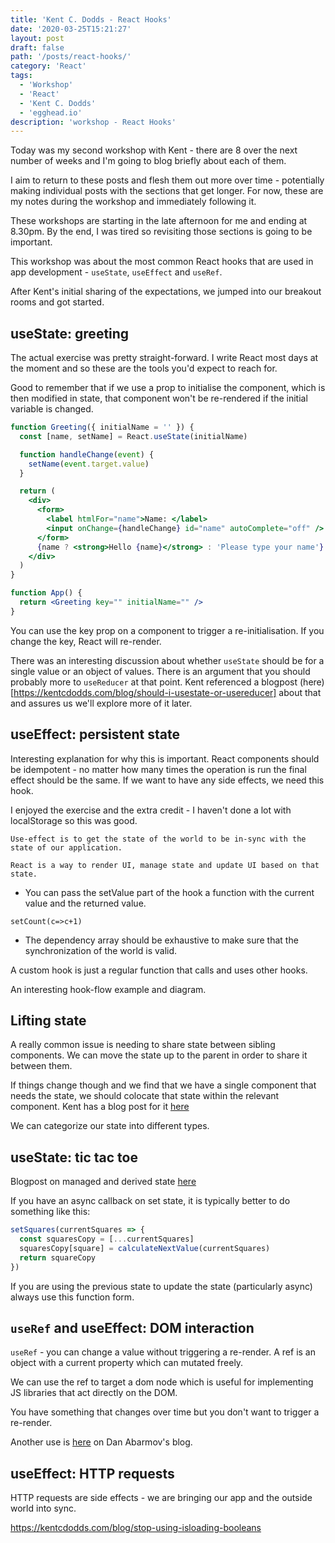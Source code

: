 ```yaml
---
title: 'Kent C. Dodds - React Hooks'
date: '2020-03-25T15:21:27'
layout: post
draft: false
path: '/posts/react-hooks/'
category: 'React'
tags:
  - 'Workshop'
  - 'React'
  - 'Kent C. Dodds'
  - 'egghead.io'
description: 'workshop - React Hooks'
---
```


Today was my second workshop with Kent - there are 8 over the next number of weeks and I'm going to blog briefly about each of them.

I aim to return to these posts and flesh them out more over time - potentially making individual posts with the sections that get longer. For now, these are my notes during the workshop and immediately following it.

These workshops are starting in the late afternoon for me and ending at 8.30pm. By the end, I was tired so revisiting those sections is going to be important.

This workshop was about the most common React hooks that are used in app development - `useState`, `useEffect` and `useRef`.

After Kent's initial sharing of the expectations, we jumped into our breakout rooms and got started.

## useState: greeting

The actual exercise was pretty straight-forward. I write React most days at the moment and so these are the tools you'd expect to reach for.

Good to remember that if we use a prop to initialise the component, which is then modified in state, that component won't be re-rendered if the initial variable is changed.

```jsx
function Greeting({ initialName = '' }) {
  const [name, setName] = React.useState(initialName)

  function handleChange(event) {
    setName(event.target.value)
  }

  return (
    <div>
      <form>
        <label htmlFor="name">Name: </label>
        <input onChange={handleChange} id="name" autoComplete="off" />
      </form>
      {name ? <strong>Hello {name}</strong> : 'Please type your name'}
    </div>
  )
}

function App() {
  return <Greeting key="" initialName="" />
}
```

You can use the key prop on a component to trigger a re-initialisation. If you change the key, React will re-render.

There was an interesting discussion about whether `useState` should be for a single value or an object of values. There is an argument that you should probably more to `useReducer` at that point. Kent referenced a blogpost (here)[https://kentcdodds.com/blog/should-i-usestate-or-usereducer] about that and assures us we'll explore more of it later.

## useEffect: persistent state

Interesting explanation for why this is important. React components should be idempotent - no matter how many times the operation is run the final effect should be the same. If we want to have any side effects, we need this hook.

I enjoyed the exercise and the extra credit - I haven't done a lot with localStorage so this was good.

```
Use-effect is to get the state of the world to be in-sync with the state of our application.
```

```
React is a way to render UI, manage state and update UI based on that state.
```

- You can pass the setValue part of the hook a function with the current value and the returned value.

```
setCount(c=>c+1)
```

- The dependency array should be exhaustive to make sure that the synchronization of the world is valid.

A custom hook is just a regular function that calls and uses other hooks.

An interesting hook-flow example and diagram.

## Lifting state

A really common issue is needing to share state between sibling components. We can move the state up to the parent in order to share it between them.

If things change though and we find that we have a single component that needs the state, we should colocate that state within the relevant component. Kent has a blog post for it [here](https://kentcdodds.com/blog/state-colocation-will-make-your-react-app-faster)

We can categorize our state into different types.

## useState: tic tac toe

Blogpost on managed and derived state [here](https://kentcdodds.com/blog/dont-sync-state-derive-it)

If you have an async callback on set state, it is typically better to do something like this:

```js
setSquares(currentSquares => {
  const squaresCopy = [...currentSquares]
  squaresCopy[square] = calculateNextValue(currentSquares)
  return squareCopy
})
```

If you are using the previous state to update the state (particularly async) always use this function form.

## `useRef` and useEffect: DOM interaction

`useRef` - you can change a value without triggering a re-render. A ref is an object with a current property which can mutated freely.

We can use the ref to target a dom node which is useful for implementing JS libraries that act directly on the DOM.

You have something that changes over time but you don't want to trigger a re-render.

Another use is [here](https://overreacted.io/making-setinterval-declarative-with-react-hooks/) on Dan Abarmov's blog.

## useEffect: HTTP requests

HTTP requests are side effects - we are bringing our app and the outside world into sync.

https://kentcdodds.com/blog/stop-using-isloading-booleans
